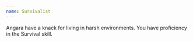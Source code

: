 ```yaml
---
name: Survivalist
---
```

Angara have a knack for living in harsh environments. You have proficiency in the Survival skill.
